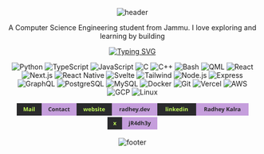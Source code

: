 
<p align="center">
  <img src="https://capsule-render.vercel.app/api?type=waving&height=200&color=2a2a2c&text=Radhey%20Kalra&reversal=false&textBg=false&animation=twinkling&fontColor=c59edc" alt="header" />
</p>
<p align="center">
  A Computer Science Engineering student from Jammu. I love exploring and learning by building
</p>
<p align="center">
<a href="https://git.io/typing-svg"><img src="https://readme-typing-svg.demolab.com?font=Fira+Code&pause=1000&color=C3FB5B&center=true&vCenter=true&width=435&lines=Full%E2%80%91stack+%2B+Mobile;+ML%2FAudio+Tinkerer;Linux+Ricer" alt="Typing SVG" /></a>
</p>
  

<p align="center">
  <img alt="Python" title="Python" src="https://cdn.jsdelivr.net/gh/devicons/devicon@latest/icons/python/python-original.svg" height="36" />
  <img alt="TypeScript" title="TypeScript" src="https://cdn.jsdelivr.net/gh/devicons/devicon@latest/icons/typescript/typescript-original.svg" height="36" />
  <img alt="JavaScript" title="JavaScript" src="https://cdn.jsdelivr.net/gh/devicons/devicon@latest/icons/javascript/javascript-original.svg" height="36" />
  <img alt="C" title="C" src="https://cdn.jsdelivr.net/gh/devicons/devicon@latest/icons/c/c-original.svg" height="36" />
  <img alt="C++" title="C++" src="https://cdn.jsdelivr.net/gh/devicons/devicon@latest/icons/cplusplus/cplusplus-original.svg" height="36" />
  <img alt="Bash" title="Bash" src="https://cdn.jsdelivr.net/gh/devicons/devicon@latest/icons/bash/bash-original.svg" height="36" />
  <img alt="QML" title="QML" src="https://cdn.jsdelivr.net/gh/devicons/devicon@latest/icons/qt/qt-original.svg" height="36" />
  <img alt="React" title="React" src="https://cdn.jsdelivr.net/gh/devicons/devicon@latest/icons/react/react-original.svg" height="36" />
  <img alt="Next.js" title="Next.js" src="https://cdn.jsdelivr.net/gh/devicons/devicon@latest/icons/nextjs/nextjs-original.svg" height="36" />
  <img alt="React Native" title="React Native" src="https://cdn.jsdelivr.net/gh/devicons/devicon@latest/icons/react/react-original.svg" height="36" />
  <img alt="Svelte" title="Svelte" src="https://cdn.jsdelivr.net/gh/devicons/devicon@latest/icons/svelte/svelte-original.svg" height="36" />
  <img alt="Tailwind" title="Tailwind CSS" src="https://cdn.jsdelivr.net/gh/devicons/devicon@latest/icons/tailwindcss/tailwindcss-original.svg" height="36" />
  <img alt="Node.js" title="Node.js" src="https://cdn.jsdelivr.net/gh/devicons/devicon@latest/icons/nodejs/nodejs-original.svg" height="36" />
  <img alt="Express" title="Express" src="https://cdn.jsdelivr.net/gh/devicons/devicon@latest/icons/express/express-original.svg" height="36" />
  <img alt="GraphQL" title="GraphQL" src="https://cdn.jsdelivr.net/gh/devicons/devicon@latest/icons/graphql/graphql-plain.svg" height="36" />
  <img alt="PostgreSQL" title="PostgreSQL" src="https://cdn.jsdelivr.net/gh/devicons/devicon@latest/icons/postgresql/postgresql-original.svg" height="36" />
  <img alt="MySQL" title="MySQL" src="https://cdn.jsdelivr.net/gh/devicons/devicon@latest/icons/mysql/mysql-original.svg" height="36" />
  <img alt="Docker" title="Docker" src="https://cdn.jsdelivr.net/gh/devicons/devicon@latest/icons/docker/docker-original.svg" height="36" />
  <img alt="Git" title="Git" src="https://cdn.jsdelivr.net/gh/devicons/devicon@latest/icons/git/git-original.svg" height="36" />
  <img alt="Vercel" title="Vercel" src="https://cdn.jsdelivr.net/gh/devicons/devicon@latest/icons/vercel/vercel-original.svg" height="36" />
  <img alt="AWS" title="AWS" src="https://raw.githubusercontent.com/devicons/devicon/refs/tags/v2.17.0/icons/amazonwebservices/amazonwebservices-line-wordmark.svg" height="36" />
  <img alt="GCP" title="GCP" src="https://cdn.jsdelivr.net/gh/devicons/devicon@latest/icons/googlecloud/googlecloud-original.svg" height="36" />
  <img alt="Linux" title="Linux" src="https://cdn.jsdelivr.net/gh/devicons/devicon@latest/icons/linux/linux-original.svg" height="36" />
</p>




<!-- Contact -->
<div align="center">
<a href="mailto:radheykalra901@gmail.com"><img src="mail.svg" height="25"/></a><a href="https://radhey.dev"><img src="site.svg" height="25"/></a><a href="https://www.linkedin.com/in/radheykalra/"><img src="in.svg" height="25"/></a><a href="https://www.linkedin.com/in/radheykalra/"><img src="x.svg" height="25"/></a>
</div>



<!-- Footer wave -->
<p align="center">
  <img src="https://capsule-render.vercel.app/api?type=waving&height=120&color=2a2a2c&section=footer" alt="footer" />
</p>
